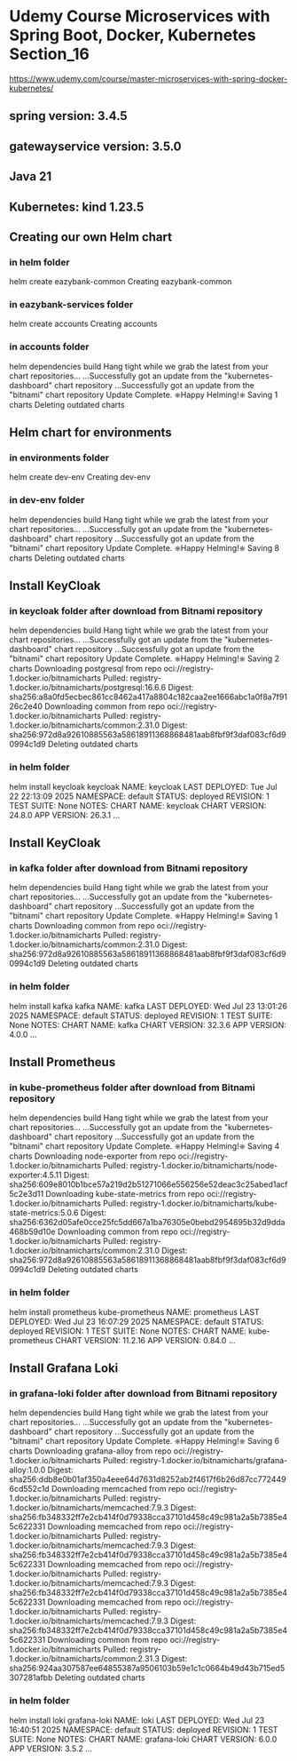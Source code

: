 # Udemy Course Microservices with Spring Boot, Docker, Kubernetes Section_16
https://www.udemy.com/course/master-microservices-with-spring-docker-kubernetes/
## spring version: 3.4.5
## gatewayservice version: 3.5.0
## Java 21
## Kubernetes: kind 1.23.5 


## Creating our own Helm chart

### in helm folder
helm create eazybank-common
Creating eazybank-common

### in eazybank-services folder
helm create accounts
Creating accounts

### in accounts folder
helm dependencies build
Hang tight while we grab the latest from your chart repositories...
...Successfully got an update from the "kubernetes-dashboard" chart repository
...Successfully got an update from the "bitnami" chart repository
Update Complete. ⎈Happy Helming!⎈
Saving 1 charts
Deleting outdated charts


## Helm chart for environments

### in environments folder
helm create dev-env
Creating dev-env

### in dev-env folder
helm dependencies build
Hang tight while we grab the latest from your chart repositories...
...Successfully got an update from the "kubernetes-dashboard" chart repository
...Successfully got an update from the "bitnami" chart repository
Update Complete. ⎈Happy Helming!⎈
Saving 8 charts
Deleting outdated charts


## Install KeyCloak

### in keycloak folder after download from Bitnami repository
helm dependencies build
Hang tight while we grab the latest from your chart repositories...
...Successfully got an update from the "kubernetes-dashboard" chart repository
...Successfully got an update from the "bitnami" chart repository
Update Complete. ⎈Happy Helming!⎈
Saving 2 charts
Downloading postgresql from repo oci://registry-1.docker.io/bitnamicharts
Pulled: registry-1.docker.io/bitnamicharts/postgresql:16.6.6
Digest: sha256:a8a0fd5ecbec861cc8462a417a8804c182caa2ee1666abc1a0f8a7f9126c2e40
Downloading common from repo oci://registry-1.docker.io/bitnamicharts
Pulled: registry-1.docker.io/bitnamicharts/common:2.31.0
Digest: sha256:972d8a92610885563a58618911368868481aab8fbf9f3daf083cf6d90994c1d9
Deleting outdated charts

### in helm folder
helm install keycloak keycloak
NAME: keycloak
LAST DEPLOYED: Tue Jul 22 22:13:09 2025
NAMESPACE: default
STATUS: deployed
REVISION: 1
TEST SUITE: None
NOTES:
CHART NAME: keycloak
CHART VERSION: 24.8.0
APP VERSION: 26.3.1
...


## Install KeyCloak

### in kafka folder after download from Bitnami repository
helm dependencies build
Hang tight while we grab the latest from your chart repositories...
...Successfully got an update from the "kubernetes-dashboard" chart repository
...Successfully got an update from the "bitnami" chart repository
Update Complete. ⎈Happy Helming!⎈
Saving 1 charts
Downloading common from repo oci://registry-1.docker.io/bitnamicharts
Pulled: registry-1.docker.io/bitnamicharts/common:2.31.0
Digest: sha256:972d8a92610885563a58618911368868481aab8fbf9f3daf083cf6d90994c1d9
Deleting outdated charts

### in helm folder
helm install kafka kafka
NAME: kafka
LAST DEPLOYED: Wed Jul 23 13:01:26 2025
NAMESPACE: default
STATUS: deployed
REVISION: 1
TEST SUITE: None
NOTES:
CHART NAME: kafka
CHART VERSION: 32.3.6
APP VERSION: 4.0.0
...


## Install Prometheus

### in kube-prometheus folder after download from Bitnami repository
helm dependencies build
Hang tight while we grab the latest from your chart repositories...
...Successfully got an update from the "kubernetes-dashboard" chart repository
...Successfully got an update from the "bitnami" chart repository
Update Complete. ⎈Happy Helming!⎈
Saving 4 charts
Downloading node-exporter from repo oci://registry-1.docker.io/bitnamicharts
Pulled: registry-1.docker.io/bitnamicharts/node-exporter:4.5.11
Digest: sha256:609e8010b1bce57a219d2b51271066e556256e52deac3c25abed1acf5c2e3d11
Downloading kube-state-metrics from repo oci://registry-1.docker.io/bitnamicharts
Pulled: registry-1.docker.io/bitnamicharts/kube-state-metrics:5.0.6
Digest: sha256:6362d05afe0cce25fc5dd667a1ba76305e0bebd2954895b32d9dda468b59d10e
Downloading common from repo oci://registry-1.docker.io/bitnamicharts
Pulled: registry-1.docker.io/bitnamicharts/common:2.31.0
Digest: sha256:972d8a92610885563a58618911368868481aab8fbf9f3daf083cf6d90994c1d9
Deleting outdated charts

### in helm folder
helm install prometheus kube-prometheus
NAME: prometheus
LAST DEPLOYED: Wed Jul 23 16:07:29 2025
NAMESPACE: default
STATUS: deployed
REVISION: 1
TEST SUITE: None
NOTES:
CHART NAME: kube-prometheus
CHART VERSION: 11.2.16
APP VERSION: 0.84.0
...


## Install Grafana Loki

### in grafana-loki folder after download from Bitnami repository
helm dependencies build
Hang tight while we grab the latest from your chart repositories...
...Successfully got an update from the "kubernetes-dashboard" chart repository
...Successfully got an update from the "bitnami" chart repository
Update Complete. ⎈Happy Helming!⎈
Saving 6 charts
Downloading grafana-alloy from repo oci://registry-1.docker.io/bitnamicharts
Pulled: registry-1.docker.io/bitnamicharts/grafana-alloy:1.0.0
Digest: sha256:ddb8e0b01af350a4eee64d7631d8252ab2f4617f6b26d87cc7724496cd552c1d
Downloading memcached from repo oci://registry-1.docker.io/bitnamicharts
Pulled: registry-1.docker.io/bitnamicharts/memcached:7.9.3
Digest: sha256:fb348332ff7e2cb414f0d79338cca37101d458c49c981a2a5b7385e45c622331
Downloading memcached from repo oci://registry-1.docker.io/bitnamicharts
Pulled: registry-1.docker.io/bitnamicharts/memcached:7.9.3
Digest: sha256:fb348332ff7e2cb414f0d79338cca37101d458c49c981a2a5b7385e45c622331
Downloading memcached from repo oci://registry-1.docker.io/bitnamicharts
Pulled: registry-1.docker.io/bitnamicharts/memcached:7.9.3
Digest: sha256:fb348332ff7e2cb414f0d79338cca37101d458c49c981a2a5b7385e45c622331
Downloading memcached from repo oci://registry-1.docker.io/bitnamicharts
Pulled: registry-1.docker.io/bitnamicharts/memcached:7.9.3
Digest: sha256:fb348332ff7e2cb414f0d79338cca37101d458c49c981a2a5b7385e45c622331
Downloading common from repo oci://registry-1.docker.io/bitnamicharts
Pulled: registry-1.docker.io/bitnamicharts/common:2.31.3
Digest: sha256:924aa307587ee64855387a9506103b59e1c1c0664b49d43b715ed5307281afbb
Deleting outdated charts

### in helm folder
helm install loki grafana-loki
NAME: loki
LAST DEPLOYED: Wed Jul 23 16:40:51 2025
NAMESPACE: default
STATUS: deployed
REVISION: 1
TEST SUITE: None
NOTES:
CHART NAME: grafana-loki
CHART VERSION: 6.0.0
APP VERSION: 3.5.2
...
